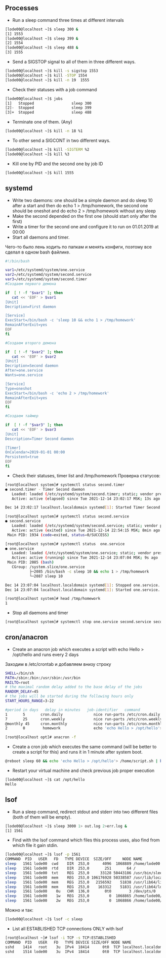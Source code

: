 ## Processes
* Run a sleep command three times at different intervals
```bash
[lode00@localhost ~]$ sleep 300 &
[1] 1553
[lode00@localhost ~]$ sleep 399 &
[2] 1554
[lode00@localhost ~]$ sleep 488 &
[3] 1555
```
* Send a SIGSTOP signal to all of them in three different ways.
```bash
[lode00@localhost ~]$ kill -s sigstop 1553
[lode00@localhost ~]$ kill -STOP 1554
[lode00@localhost ~]$ kill -n 19  1555
```
* Check their statuses with a job command
```bash
[lode00@localhost ~]$ jobs
[1]   Stopped                 sleep 300
[2]-  Stopped                 sleep 399
[3]+  Stopped                 sleep 488
```
* Terminate one of them. (Any)
```bash
[lode00@localhost ~]$ kill -n 18 %1
```
* To other send a SIGCONT in two different ways.
```bash
[lode00@localhost ~]$ kill -SIGTERM %2
[lode00@localhost ~]$ kill %3
```

* Kill one by PID and the second one by job ID
```bash
[lode00@localhost ~]$ kill 1555
```

## systemd
* Write two daemons: one should be a simple daemon and do sleep 10 after a start and then do echo 1 > /tmp/homework, the second one should be oneshot and do echo 2 > /tmp/homework without any sleep
* Make the second depended on the first one (should start only after the first)
* Write a timer for the second one and configure it to run on 01.01.2019 at 00:00
* Start all daemons and timer.

Чего-то было лень ходить по папкам и менять конфиги, поэтому все сделал в одном bash файлике.
```bash
#!/bin/bash

var1=/etc/systemd/system/one.service
var2=/etc/systemd/system/second.service
var3=/etc/systemd/system/second.timer
#Создаем первого демона

if  [ ! -f "$var1" ]; then
   cat << 'EOF' > $var1
[Unit]
Decription=First daemon

[Service]
ExecStart=/bin/bash -c 'sleep 10 && echo 1 > /tmp/homework'
RemainAfterExit=yes
EOF
fi

#Создаем второго демона

if  [ ! -f "$var2" ]; then
   cat << 'EOF' > $var2
[Unit]
Decription=Second daemon
After=one.service
Wants=one.service

[Service]
Type=oneshot
ExecStart=/bin/bash -c 'echo 2 > /tmp/homework'
RemainAfterExit=yes
EOF
fi

#Cоздаем таймер

if  [ ! -f "$var3" ]; then
   cat << 'EOF' > $var3
[Unit]
Description=Timer Second daemon

[Timer]
OnCalendar=2019-01-01 00:00
Persistent=true
EOF
fi
```
* Check their statuses, timer list and /tmp/homework
Проверка статусов:
```bash
[root@localhost system]# systemctl status second.timer
● second.timer - Timer Second daemon
   Loaded: loaded (/etc/systemd/system/second.timer; static; vendor preset: disabled)
   Active: active (elapsed) since Tue 2021-12-14 23:02:17 MSK; 13s ago

Dec 14 23:02:17 localhost.localdomain systemd[1]: Started Timer Second daemon.
```
```bash
[root@localhost system]# systemctl status second.service
● second.service
   Loaded: loaded (/etc/systemd/system/second.service; static; vendor preset: disabled)
   Active: active (exited) since Tue 2021-12-14 22:54:15 MSK; 8min ago
 Main PID: 1934 (code=exited, status=0/SUCCESS)
````
```bash
[root@localhost system]# systemctl status  one.service
● one.service
   Loaded: loaded (/etc/systemd/system/one.service; static; vendor preset: disabled)
   Active: active (running) since Tue 2021-12-14 23:07:04 MSK; 9s ago
 Main PID: 2085 (bash)
   CGroup: /system.slice/one.service
           ├─2085 /bin/bash -c sleep 10 && echo 1 > /tmp/homework
           └─2087 sleep 10

Dec 14 23:07:04 localhost.localdomain systemd[1]: Stopped one.service.
Dec 14 23:07:04 localhost.localdomain systemd[1]: Started one.service.
```
```bash
[root@localhost system]# head /tmp/homework
1
```

* Stop all daemons and timer
```bash
[root@localhost system]# systemctl stop one.service second.service second.timer
```
## cron/anacron
* Create an anacron job which executes a script with echo Hello > /opt/hello and runs 
every 2 days

 Заходим в /etc/crontab и добавляем внизу строку
```bash
SHELL=/bin/sh
PATH=/sbin:/bin:/usr/sbin:/usr/bin
MAILTO=root
# the maximal random delay added to the base delay of the jobs
RANDOM_DELAY=45
# the jobs will be started during the following hours only
START_HOURS_RANGE=3-22

#period in days   delay in minutes   job-identifier   command
1       5       cron.daily              nice run-parts /etc/cron.daily
7       25      cron.weekly             nice run-parts /etc/cron.weekly
@monthly 45     cron.monthly            nice run-parts /etc/cron.monthly
2       0        homework               echo 'echo Hello > /opt/hello'> /home/script.sh | bash ~/script.sh
```
```bash
[root@localhost opt]# anacron -f
```
* Create a cron job which executes the same command (will be better to create a script for 
this) and runs it in 1 minute after system boot.
```bash
@reboot sleep 60 && echo 'echo Hello > /opt/hello'> /home/script.sh | bash ~/script.sh
```

* Restart your virtual machine and check previous job proper execution
```bash
[lode00@localhost ~]$ cat /opt/hello
Hello
```
## lsof
* Run a sleep command, redirect stdout and stderr into two different files (both of them will 
be empty).
```bash
[lode00@localhost ~]$ sleep 3000 1> out.log 2>err.log &
[1] 1561
```
* Find with the lsof command which files this process uses, also find from which file it gain 
stdin.
```bash
[lode00@localhost ~]$ lsof -p 1561
COMMAND  PID   USER   FD   TYPE DEVICE  SIZE/OFF     NODE NAME
sleep   1561 lode00  cwd    DIR  253,0      4096  1068889 /home/lode00
sleep   1561 lode00  rtd    DIR  253,0       251       64 /
sleep   1561 lode00  txt    REG  253,0     33128 50443186 /usr/bin/sleep
sleep   1561 lode00  mem    REG  253,0 106176928 50338587 /usr/lib/locale/locale                                                                                                             -archive
sleep   1561 lode00  mem    REG  253,0   2156592    51838 /usr/lib64/libc-2.17.s                                                                                                             o
sleep   1561 lode00  mem    REG  253,0    163312    51831 /usr/lib64/ld-2.17.so
sleep   1561 lode00    0u   CHR  136,0       0t0        3 /dev/pts/0
sleep   1561 lode00    1w   REG  253,0         0  1068865 /home/lode00/out.log
sleep   1561 lode00    2w   REG  253,0         0  1068866 /home/lode00/err.log
```
Можно и так:
```bash
[lode00@localhost ~]$ lsof -c sleep
 ```


* List all ESTABLISHED TCP connections ONLY with lsof
```bash
[root@localhost ~]# lsof -i TCP -s TCP:ESTABLISHED
COMMAND  PID   USER   FD   TYPE DEVICE SIZE/OFF NODE NAME
sshd    1414   root    3u  IPv4  18414      0t0  TCP localhost.localdomain:ssh->gateway:7211 (ESTABLISHED)
sshd    1514 lode00    3u  IPv4  18414      0t0  TCP localhost.localdomain:ssh->gateway:7211 (ESTABLISHED)
```


